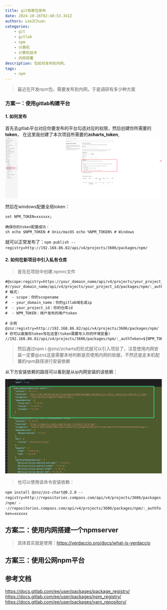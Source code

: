 ```yaml
---
title: git依赖包发布
date: 2024-10-26T02:40:53.341Z
authors: LeeZChuan
categories:
    - git
    - gitlab
    - npm
    - 计算机
    - 计算机技术
    - 内网部署
description: 包如何发布到内网。
tags:
    - npm
---
```




> 最近在开发npm包，需要发布到内网，于是调研有多少种方案

### 方案一：使用gitlab构建平台

#### 1. 如何发布

首先去gitlab平台对应你要发布的平台勾选对应的权限，然后创建你所需要的**token**，
在这里我创建了本次项目所需要的**zcharts_token**,
![gitlab-token](/assets/images/gitlab-token.png)

然后在windows配置全局token：

```
set NPM_TOKEN=xxxxxx;

确保你的token配置成功：
sh echo $NPM_TOKEN # Unix/macOS echo %NPM_TOKEN% # Windows
```


就可以正常发布了：`npm publish --registry=http://192.168.86.82/api/v4/projects/3606/packages/npm/`

#### 2. 如何在新项目中引入私有仓库

> 首先在项目中创建.npmrc文件

```
#@scope:registry=https://your_domain_name/api/v4/projects/your_project_id/packages/npm/
#//your_domain_name/api/v4/projects/your_project_id/packages/npm/:_authToken="${NPM_TOKEN}"
# 格式:
#  - scope：你的scopename
#  - your_domain_name：你的gitlab域名或ip
#  - your_project_id：你的仓库id
#  - NPM_TOKEN：用户发布的用户token
 
# 示例
@znz:registry=http://192.168.86.82/api/v4/projects/3606/packages/npm/
# 你可以直接将token写在这里(token需要写入你的环境变量)
//192.168.86.82/api/v4/projects/3606/packages/npm/:_authToken=${NPM_TOKEN}
```

> 然后通过npm i @znz/zcharts的形式就可以引入项目了，注意使用内网安装一定要@znz这是需要本地判断是否使用内网的依据，不然还是走本机配置的npm路径进行安装依赖


从下方安装依赖的路径可以看到是从ip内网安装的该依赖：

![npm-register](/assets/images/npm-register.png)


> 也可以使用该命令安装依赖：

`npm install @znz/znz-chart@0.2.0 --registry=http://repositories.compass.com/api/v4/projects/3606/packages/npm/ --//repositories.compass.com/api/v4/projects/3606/packages/npm/:_authToken=xxxxxx`


## 方案二：使用内网搭建一个npmserver

> 具体其实就是使用：https://verdaccio.org/docs/what-is-verdaccio


## 方案三：使用公网npm平台


## 参考文档
https://docs.gitlab.com/ee/user/packages/package_registry/
https://docs.gitlab.com/ee/user/packages/npm_registry/
https://docs.gitlab.com/ee/user/packages/yarn_repository/

